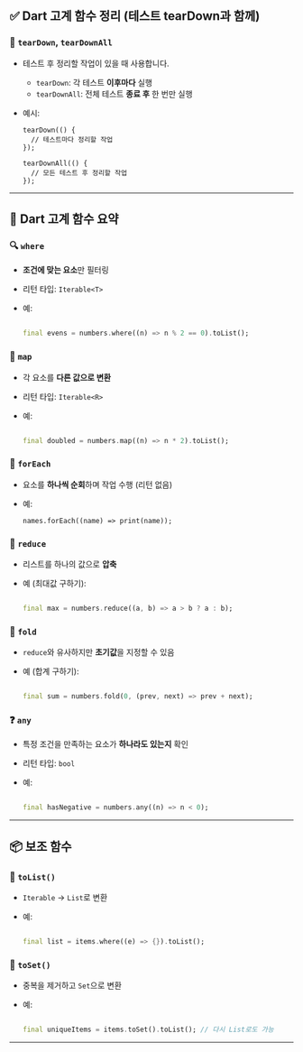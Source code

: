 
## ✅ Dart 고계 함수 정리 (테스트 tearDown과 함께)


### 🧪 `tearDown`, `tearDownAll`

- 테스트 후 정리할 작업이 있을 때 사용합니다.
    - `tearDown`: 각 테스트 **이후마다** 실행
    - `tearDownAll`: 전체 테스트 **종료 후** 한 번만 실행
- 예시:

  ```
  tearDown(() {
    // 테스트마다 정리할 작업
  });
  
  tearDownAll(() {
    // 모든 테스트 후 정리할 작업
  });
  ```


---


## 🧠 Dart 고계 함수 요약


### 🔍 `where`

- **조건에 맞는 요소**만 필터링
- 리턴 타입: `Iterable<T>`
- 예:

  ```dart
  
  final evens = numbers.where((n) => n % 2 == 0).toList();
  ```


### 🔁 `map`

- 각 요소를 **다른 값으로 변환**
- 리턴 타입: `Iterable<R>`
- 예:

  ```dart
  
  final doubled = numbers.map((n) => n * 2).toList();
  ```


### 🔄 `forEach`

- 요소를 **하나씩 순회**하며 작업 수행 (리턴 없음)
- 예:

  ```
  names.forEach((name) => print(name));
  ```


### 🔻 `reduce`

- 리스트를 하나의 값으로 **압축**
- 예 (최대값 구하기):

  ```dart
  
  final max = numbers.reduce((a, b) => a > b ? a : b);
  ```


### 🧮 `fold`

- `reduce`와 유사하지만 **초기값**을 지정할 수 있음
- 예 (합계 구하기):

  ```dart
  
  final sum = numbers.fold(0, (prev, next) => prev + next);
  ```


### ❓ `any`

- 특정 조건을 만족하는 요소가 **하나라도 있는지** 확인
- 리턴 타입: `bool`
- 예:

  ```dart
  
  final hasNegative = numbers.any((n) => n < 0);
  ```


---


## 📦 보조 함수


### 🧾 `toList()`

- `Iterable` → `List`로 변환
- 예:

  ```dart
  
  final list = items.where((e) => {}).toList();
  ```


### 🚫 `toSet()`

- 중복을 제거하고 `Set`으로 변환
- 예:

  ```dart
  
  final uniqueItems = items.toSet().toList(); // 다시 List로도 가능
  ```


---

